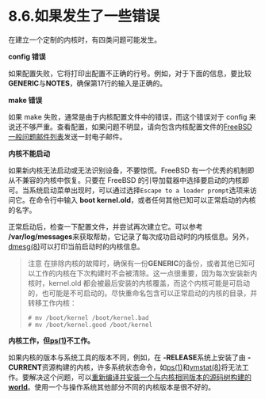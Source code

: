 # 8.6.如果发生了一些错误

在建立一个定制的内核时，有四类问题可能发生。

**config 错误**

如果配置失败，它将打印出配置不正确的行号。例如，对于下面的信息，要比较**GENERIC**与**NOTES**，确保第17行的输入是正确的。

**make 错误** 

如果 make 失败，通常是由于内核配置文件中的错误，而这个错误对于 config 来说还不够严重。查看配置，如果问题不明显，请向包含内核配置文件的[FreeBSD一般问题邮件列表](https://lists.freebsd.org/subscription/freebsd-questions)发送一封电子邮件。

**内核不能启动**

如果新内核无法启动或无法识别设备，不要惊慌。FreeBSD 有一个优秀的机制即从不兼容的内核中恢复。只要在 FreeBSD 的引导加载器中选择要启动的内核即可。当系统启动菜单出现时，可以通过选择`Escape to a loader prompt`选项来访问它。在命令行中输入 **boot kernel.old**，或者任何其他已知可以正常启动的内核的名字。

正常启动后，检查一下配置文件，并尝试再次建立它。可以参考 **/var/log/messages**来获取帮助，它记录了每次成功启动时的内核信息。另外，[dmesg(8)](https://www.freebsd.org/cgi/man.cgi?query=dmesg&sektion=8&format=html)可以打印当前启动时的内核信息。

>注意
>在排除内核的故障时，确保有一份**GENERIC**的备份，或者其他已知可以工作的内核在下次构建时不会被清除。这一点很重要，因为每次安装新内核时，kernel.old 都会被最后安装的内核覆盖，而这个内核可能是可启动的，也可能是不可启动的。尽快重命名包含可以正常启动的内核的目录，并转移工作内核：
>```
># mv /boot/kernel /boot/kernel.bad
># mv /boot/kernel.good /boot/kernel
>```

**内核工作，但[ps(1)](https://www.freebsd.org/cgi/man.cgi?query=ps&sektion=1&format=html)不工作。**

如果内核的版本与系统工具的版本不同，例如，在 **-RELEASE**系统上安装了由 **-CURRENT**资源构建的内核，许多系统状态命令，如[ps(1)](https://www.freebsd.org/cgi/man.cgi?query=ps&sektion=1&format=html)和[vmstat(8)](https://www.freebsd.org/cgi/man.cgi?query=vmstat&sektion=8&format=html)将无法工作。要解决这个问题，可以[重新编译并安装一个与内核相同版本的源码树构建的**world**](https://docs.freebsd.org/en/books/handbook/cutting-edge/index.html#makeworld)。使用一个与操作系统其他部分不同的内核版本是很不好的。
